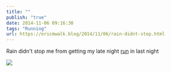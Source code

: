 ```yaml
---
title: ""
publish: "true"
date: 2014-11-06 09:16:30
tags: "Running"
url: https://ericmwalk.blog/2014/11/06/rain-didnt-stop.html
---
```


Rain didn't stop me from getting my late night [run](https://www.strava.com/activities/4894111922) in last night

![](https://ericmwalk.blog/uploads/2022/6acfa34376.jpg)